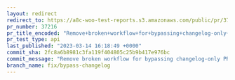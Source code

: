 ```yaml
---
layout: redirect
redirect_to: https://a8c-woo-test-reports.s3.amazonaws.com/public/pr/37216/api/index.html
pr_number: 37216
pr_title_encoded: "Remove+broken+workflow+for+bypassing+changelog-only+PRs"
pr_test_type: api
last_published: "2023-03-14 16:18:49 +0000"
commit_sha: 2fc8a6b8981c3fa119f404805c25b9b417e976bc
commit_message: "Remove broken workflow for bypassing changelog-only PRs"
branch_name: fix/bypass-changelog
---
```

